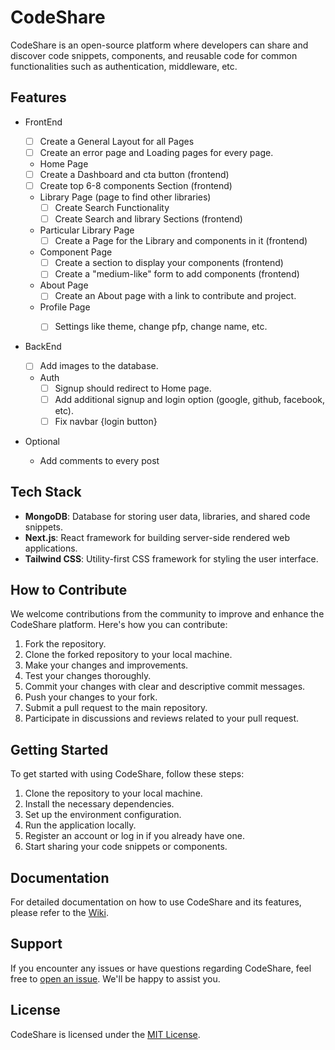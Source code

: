 # CodeShare

CodeShare is an open-source platform where developers can share and discover code snippets, components, and reusable code for common functionalities such as authentication, middleware, etc.

## Features

- FrontEnd <br>

  - [ ] Create a General Layout for all Pages <br>
  - [ ] Create an error page and Loading pages for every page. <br>
  
  -  Home Page <br>
    - [ ] Create a Dashboard and cta button (frontend) <br>
    - [ ] Create top 6-8 components Section (frontend) <br>
    
  - Library Page (page to find other libraries) <br>
    - [ ] Create Search Functionality  <br>
    - [ ] Create Search and library Sections (frontend) <br>
  
  - Particular Library Page <br>
    - [ ] Create a Page for the Library and components in it (frontend)  <br>
  
  - Component Page <br>
    - [ ] Create a section to display your components (frontend) <br>
    - [ ] Create a "medium-like" form to add components (frontend) <br>
  
  - About Page <br>
    - [ ] Create an About page with a link to contribute and project. <br>
  
  - Profile Page   <br>
    - [ ] Settings like theme, change pfp, change name, etc. <br>

  
- BackEnd <br>
  
  - [ ] Add images to the database. <br>
  
  - Auth  <br>
    - [ ] Signup should redirect to Home page. <br>
    - [ ] Add additional signup and login option (google, github, facebook, etc). <br>
    - [ ] Fix navbar {login button} <br>

- Optional
  - Add comments to every post   

## Tech Stack

- **MongoDB**: Database for storing user data, libraries, and shared code snippets.
- **Next.js**: React framework for building server-side rendered web applications.
- **Tailwind CSS**: Utility-first CSS framework for styling the user interface.

## How to Contribute

We welcome contributions from the community to improve and enhance the CodeShare platform. Here's how you can contribute:

1. Fork the repository.
2. Clone the forked repository to your local machine.
3. Make your changes and improvements.
4. Test your changes thoroughly.
5. Commit your changes with clear and descriptive commit messages.
6. Push your changes to your fork.
7. Submit a pull request to the main repository.
8. Participate in discussions and reviews related to your pull request.

## Getting Started

To get started with using CodeShare, follow these steps:

1. Clone the repository to your local machine.
2. Install the necessary dependencies.
3. Set up the environment configuration.
4. Run the application locally.
5. Register an account or log in if you already have one.
6. Start sharing your code snippets or components.

## Documentation

For detailed documentation on how to use CodeShare and its features, please refer to the [Wiki](link_to_wiki).

## Support

If you encounter any issues or have questions regarding CodeShare, feel free to [open an issue](link_to_issues). We'll be happy to assist you.

## License

CodeShare is licensed under the [MIT License](link_to_license).

